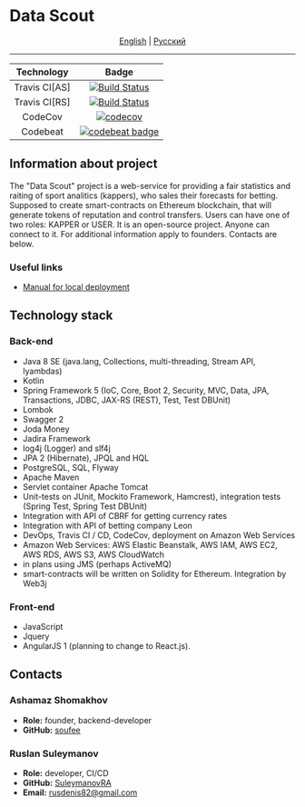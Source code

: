# Data Scout
<p align="center">
  <a href="https://github.com/soufee/kappers">English</a> |
  <a href="https://github.com/soufee/kappers/blob/master/readme/README_ru_RU.md">Русский</a>
</p>

---

| Technology | Badge |
|:-----------:|:-----:|
| Travis CI[AS] | [![Build Status](https://travis-ci.org/soufee/kappers.svg?branch=master)](https://travis-ci.org/soufee/kappers) |
| Travis CI[RS] | [![Build Status](https://travis-ci.com/SuleymanovRA/kappers.svg?branch=master)](https://travis-ci.com/SuleymanovRA/kappers) |
| CodeCov | [![codecov](https://codecov.io/gh/SuleymanovRA/kappers/branch/master/graph/badge.svg)](https://codecov.io/gh/SuleymanovRA/kappers) |
| Codebeat | [![codebeat badge](https://codebeat.co/badges/7aa7c56b-e4d4-4978-9f42-ce0657aa27a1)](https://codebeat.co/projects/github-com-suleymanovra-kappers-master) |

## Information about project

The "Data Scout" project is a web-service for providing a fair statistics and raiting of sport analitics (kappers), who sales their forecasts for betting.
Supposed to create smart-contracts on Ethereum blockchain, that will generate tokens of reputation and control transfers.
Users can have one of two roles: KAPPER or USER. 
It is an open-source project. Anyone can connect to it.
For additional information apply to founders. Contacts are below.

### Useful links
- [Manual for local deployment](https://github.com/soufee/kappers/wiki/%D0%98%D0%BD%D1%81%D1%82%D1%80%D1%83%D0%BA%D1%86%D0%B8%D1%8F-%D0%BF%D0%BE-%D1%80%D0%B0%D0%B7%D0%B2%D0%B5%D1%80%D1%82%D1%8B%D0%B2%D0%B0%D0%BD%D0%B8%D1%8E)

## Technology stack
### Back-end
- Java 8 SE (java.lang, Сollections, multi-threading, Stream API, lyambdas)
- Kotlin
- Spring Framework 5 (IoC, Core, Boot 2, Security, MVC, Data, JPA, Transactions, JDBC, JAX-RS (REST), Test, Test DBUnit)
- Lombok
- Swagger 2
- Joda Money
- Jadira Framework
- log4j (Logger) and slf4j
- JPA 2 (Hibernate), JPQL and HQL
- PostgreSQL, SQL,  Flyway
- Apache Maven
- Servlet container Apache Tomcat
- Unit-tests on JUnit, Mockito Framework, Hamcrest), integration tests (Spring Test, Spring Test DBUnit)
- Integration with API of CBRF for getting currency rates
- Integration with API of betting company Leon
- DevOps, Travis CI / CD, CodeCov, deployment on Amazon Web Services
- Amazon Web Services: AWS Elastic Beanstalk, AWS IAM, AWS EC2, AWS RDS, AWS S3, AWS CloudWatch
- in plans using JMS (perhaps ActiveMQ)
- smart-contracts will be written on Solidity for Ethereum. Integration by Web3j

### Front-end
- JavaScript
- Jquery
- AngularJS 1 (planning to change to React.js).

## Contacts
### Ashamaz Shomakhov
* **Role:** founder, backend-developer
* **GitHub:** [soufee](https://github.com/soufee/kappers)

### Ruslan Suleymanov
* **Role:** developer, CI/CD
* **GitHub:** [SuleymanovRA](https://github.com/SuleymanovRA/kappers)
* **Email:** rusdenis82@gmail.com